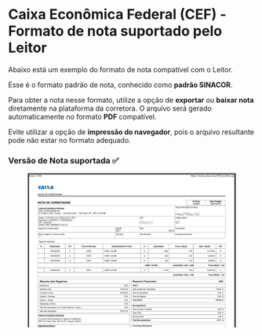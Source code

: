 # Caixa Econômica Federal (CEF) - Formato de nota suportado pelo Leitor

Abaixo está um exemplo do formato de nota compatível com o Leitor.

Esse é o formato padrão de nota, conhecido como **padrão SINACOR**.

Para obter a nota nesse formato, utilize a opção de **exportar** ou **baixar nota** diretamente na plataforma da corretora. O arquivo será gerado automaticamente no formato **PDF** compatível.

Evite utilizar a opção de **impressão do navegador**, pois o arquivo resultante pode não estar no formato adequado.

### **Versão de Nota suportada ✅**

<figure><img src="../.gitbook/assets/image (3) (1).png" alt=""><figcaption></figcaption></figure>
